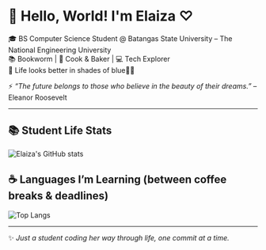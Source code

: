 # 💙 Hello, World! I'm Elaiza ♡  

🎓 BS Computer Science Student @ Batangas State University – The National Engineering University  
📚 Bookworm | 🍪 Cook & Baker | 💻 Tech Explorer  
💙 Life looks better in shades of blue🌊✨  

⚡ *“The future belongs to those who believe in the beauty of their dreams.”* – Eleanor Roosevelt  

---

## 📚 Student Life Stats
![Elaiza's GitHub stats](https://github-readme-stats.vercel.app/api?username=YOUR_USERNAME&show_icons=true&theme=tokyonight)  

## ☕ Languages I’m Learning (between coffee breaks & deadlines)
![Top Langs](https://github-readme-stats.vercel.app/api/top-langs/?username=YOUR_USERNAME&layout=compact&theme=tokyonight)  

---

✨ *Just a student coding her way through life, one commit at a time.*  
